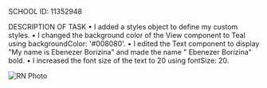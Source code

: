 SCHOOL ID: 11352948


DESCRIPTION OF TASK
•	I added a styles object to define my custom styles.
•	I changed the background color of the View component to Teal using backgroundColor: '#008080'.
•	I edited the Text component to display "My name is Ebenezer Borizina" and made the name " Ebenezer Borizina" bold.
•	I increased the font size of the text to 20 using fontSize: 20.

![RN Photo](https://github.com/Borizina/rn-assignment2_11352948/assets/151845726/9fbaa048-b294-4924-89ae-cb723a530c15)
